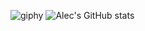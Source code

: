 ![giphy](https://user-images.githubusercontent.com/87158392/183985549-fb0cec10-ac97-4d44-b182-f2b93cede51a.gif)
![Alec's GitHub stats](https://github-readme-stats.vercel.app/api?username=atocon&show_icons=true&theme=dark)
